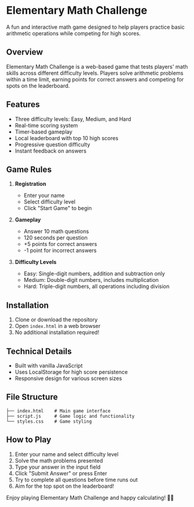 # Elementary Math Challenge

A fun and interactive math game designed to help players practice basic arithmetic operations while competing for high scores.

## Overview

Elementary Math Challenge is a web-based game that tests players' math skills across different difficulty levels. Players solve arithmetic problems within a time limit, earning points for correct answers and competing for spots on the leaderboard.

## Features

- Three difficulty levels: Easy, Medium, and Hard
- Real-time scoring system
- Timer-based gameplay
- Local leaderboard with top 10 high scores
- Progressive question difficulty
- Instant feedback on answers

## Game Rules

1. **Registration**
   - Enter your name
   - Select difficulty level
   - Click "Start Game" to begin

2. **Gameplay**
   - Answer 10 math questions
   - 120 seconds per question
   - +5 points for correct answers
   - -1 point for incorrect answers

3. **Difficulty Levels**
   - Easy: Single-digit numbers, addition and subtraction only
   - Medium: Double-digit numbers, includes multiplication
   - Hard: Triple-digit numbers, all operations including division

## Installation

1. Clone or download the repository
2. Open `index.html` in a web browser
3. No additional installation required!

## Technical Details

- Built with vanilla JavaScript
- Uses LocalStorage for high score persistence
- Responsive design for various screen sizes

## File Structure

```
├── index.html    # Main game interface
├── script.js     # Game logic and functionality
└── styles.css    # Game styling
```

## How to Play

1. Enter your name and select difficulty level
2. Solve the math problems presented
3. Type your answer in the input field
4. Click "Submit Answer" or press Enter
5. Try to complete all questions before time runs out
6. Aim for the top spot on the leaderboard!

Enjoy playing Elementary Math Challenge and happy calculating! 🧮✨